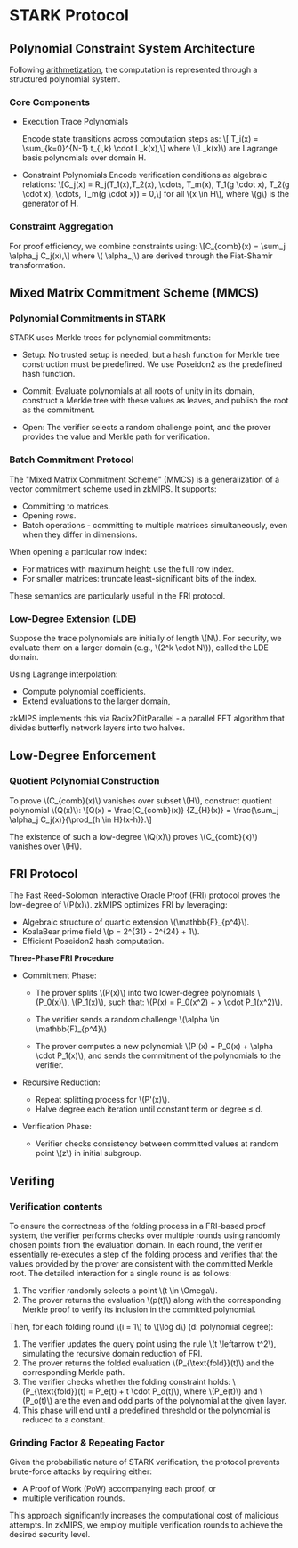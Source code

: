 # STARK Protocol

## Polynomial Constraint System Architecture

Following [arithmetization](./arithmetization.md), the computation is represented through a structured polynomial system.

### Core Components
- ​Execution Trace Polynomials
  
  Encode state transitions across computation steps as:
  \\[ T_i(x) = \sum_{k=0}^{N-1} t_{i,k} \cdot L_k(x),\\]
  where \\(L_k(x)\\) are Lagrange basis polynomials over domain H. 
​
- Constraint Polynomials
  Encode verification conditions as algebraic relations:
  \\[C_j(x) = R_j(T_1(x),T_2(x), \cdots, T_m(x), T_1(g \cdot x), T_2(g \cdot x), \cdots, T_m(g \cdot x)) = 0,\\]
  for all \\(x \in H\\), where \\(g\\) is the generator of H.

### Constraint Aggregation
For proof efficiency, we combine constraints using:
\\[C_{comb}(x) = \sum_j \alpha_j C_j(x),\\]
where \\( \alpha_j\\) are derived through the Fiat-Shamir transformation.

## Mixed Matrix Commitment Scheme (MMCS)

### Polynomial Commitments in STARK

STARK uses Merkle trees for polynomial commitments:

- Setup: No trusted setup is needed, but a hash function for Merkle tree construction must be predefined. We use Poseidon2 as the predefined hash function.

- Commit: Evaluate polynomials at all roots of unity in its domain, construct a Merkle tree with these values as leaves, and publish the root as the commitment.

- Open: The verifier selects a random challenge point, and the prover provides the value and Merkle path for verification.

### Batch Commitment Protocol

The "Mixed Matrix Commitment Scheme" (MMCS) is a generalization of a vector commitment scheme used in zkMIPS. It supports:

- Committing to matrices.
- Opening rows.
- Batch operations - committing to multiple matrices simultaneously, even when they differ in dimensions.

When opening a particular row index:

- For matrices with maximum height: use the full row index.
- For smaller matrices: truncate least-significant bits of the index.

These semantics are particularly useful in the FRI protocol.

### Low-Degree Extension (LDE)

Suppose the trace polynomials are initially of length \\(N\\). For security, we evaluate them on a larger domain (e.g., \\(2^k \cdot N\\)), called the LDE domain.

Using Lagrange interpolation:
- Compute polynomial coefficients.
- Extend evaluations to the larger domain,

zkMIPS implements this via Radix2DitParallel - a parallel FFT algorithm that divides butterfly network layers into two halves.

## Low-Degree Enforcement

### Quotient Polynomial Construction

To prove \\(C_{comb}(x)\\) vanishes over subset \\(H\\), construct quotient polynomial \\(Q(x)\\):
\\[Q(x) = \frac{C_{comb}(x)} {Z_{H}(x)} = \frac{\sum_j \alpha_j C_j(x)}{\prod_{h \in H}(x-h)}.\\]

The existence of such a low-degree \\(Q(x)\\) proves \\(C_{comb}(x)\\) vanishes over \\(H\\).

## FRI Protocol 

The Fast Reed-Solomon Interactive Oracle Proof (FRI) protocol proves the low-degree of \\(P(x)\\). zkMIPS optimizes FRI by leveraging:
- Algebraic structure of quartic extension \\(\mathbb{F}_{p^4}\\).
- KoalaBear prime field \\(p = 2^{31} - 2^{24} + 1\\).
- Efficient Poseidon2 hash computation.

**Three-Phase FRI Procedure**
- Commitment Phase:

  - The prover splits \\(P(x)\\) into two lower-degree polynomials \\(P_0(x)\\), \\(P_1(x)\\), such that: \\(P(x) = P_0(x^2) + x \cdot P_1(x^2)\\).

  - The verifier sends a random challenge \\(\alpha \in  \mathbb{F}_{p^4}\\) 
  - The prover computes a new polynomial: \\(P'(x) = P_0(x) + \alpha \cdot P_1(x)\\), and sends the commitment of the polynomials to the verifier.

- ​Recursive Reduction:
  - Repeat splitting process for \\(P'(x)\\).
  - Halve degree each iteration until constant term or degree ≤ d.

- ​Verification Phase:
  - Verifier checks consistency between committed values at random point \\(z\\) in initial subgroup.

## Verifing 

### Verification contents
To ensure the correctness of the folding process in a FRI-based proof system, the verifier performs checks over multiple rounds using randomly chosen points from the evaluation domain. In each round, the verifier essentially re-executes a step of the folding process and verifies that the values provided by the prover are consistent with the committed Merkle root. The detailed interaction for a single round is as follows:

1. The verifier randomly selects a point \\(t \in \Omega\\).
2. The prover returns the evaluation \\(p(t)\\) along with the corresponding Merkle proof to verify its inclusion in the committed polynomial.

Then, for each folding round \\(i = 1\\) to \\(\log d\\) (d: polynomial degree): 

1. The verifier updates the query point using the rule \\(t \leftarrow t^2\\), simulating the recursive domain reduction of FRI.
2. The prover returns the folded evaluation \\(P_{\text{fold}}(t)\\) and the corresponding Merkle path.
3. The verifier checks whether the folding constraint holds: \\(P_{\text{fold}}(t) = P_e(t) + t \cdot P_o(t)\\), where \\(P_e(t)\\) and \\(P_o(t)\\) are the even and odd parts of the polynomial at the given layer.
4. This phase will end until a predefined threshold or the polynomial is reduced to a constant.

### Grinding Factor & Repeating Factor

Given the probabilistic nature of STARK verification, the protocol prevents brute-force attacks by requiring either:
- A Proof of Work (PoW) accompanying each proof, or
- multiple verification rounds.

This approach significantly increases the computational cost of malicious attempts. In zkMIPS, we employ multiple verification rounds to achieve the desired security level.
